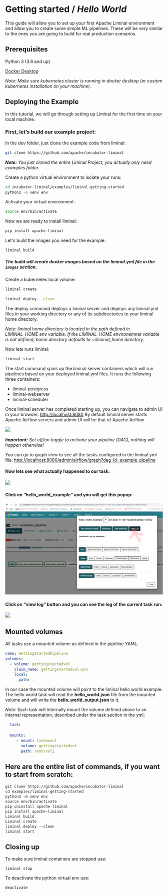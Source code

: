 <!--
Licensed to the Apache Software Foundation (ASF) under one
or more contributor license agreements.  See the NOTICE file
distributed with this work for additional information
regarding copyright ownership.  The ASF licenses this file
to you under the Apache License, Version 2.0 (the
"License"); you may not use this file except in compliance
with the License.  You may obtain a copy of the License at

  http://www.apache.org/licenses/LICENSE-2.0

Unless required by applicable law or agreed to in writing,
software distributed under the License is distributed on an
"AS IS" BASIS, WITHOUT WARRANTIES OR CONDITIONS OF ANY
KIND, either express or implied.  See the License for the
specific language governing permissions and limitations
under the License.
-->

# Getting started / ***Hello World***

This guide will allow you to set up your first Apache Liminal environment and allow you to create
some simple ML pipelines. These will be very similar to the ones you are going to build for real
production scenarios.

## Prerequisites

Python 3 (3.6 and up)

[Docker Desktop](https://www.docker.com/products/docker-desktop)

*Note: Make sure kubernetes cluster is running in docker desktop (or custom kubernetes installation
on your machine).*

## Deploying the Example

In this tutorial, we will go through setting up Liminal for the first time on your local machine.

### First, let’s build our example project:

In the dev folder, just clone the example code from liminal:


```BASH
git clone https://github.com/apache/incubator-liminal
```
***Note:*** *You just cloned the entire Liminal Project, you actually only need examples folder.*

Create a python virtual environment to isolate your runs:

```BASH
cd incubator-liminal/examples/liminal-getting-started
python3 -m venv env
```

Activate your virtual environment:

```BASH
source env/bin/activate
```

Now we are ready to install liminal:

```BASH
pip install apache-liminal
```
Let's build the images you need for the example:
```BASH
liminal build
```
##### The build will create docker images based on the liminal.yml file in the `images` section.
Create a kubernetes local volume:
```BASH
liminal create
```
```BASH
liminal deploy --clean
```
The deploy command deploys a liminal server and deploys any liminal.yml files in your working
directory or any of its subdirectories to your liminal home directory.

*Note: liminal home directory is located in the path defined in LIMINAL_HOME env variable.
If the LIMINAL_HOME environemnet variable is not defined, home directory defaults to
~/liminal_home directory.*

Now lets runs liminal:
```BASH
liminal start
```
The start command spins up the liminal server containers which will run pipelines based on your
deployed liminal.yml files.
It runs the following three containers:
* liminal-postgress
* liminal-webserver
* liminal-scheduler

Once liminal server has completed starting up, you can navigate to admin UI in your browser:
[http://localhost:8080](http://localhost:8080)
By default liminal server starts Apache Airflow servers and admin UI will be that of Apache Airflow.


![](../nstatic/hello-world/airflow_main.png)

***Important:** Set off/on toggle to activate your pipeline (DAG), nothing will happen otherwise!*

You can go to graph view to see all the tasks configured in the liminal.yml file:
[http://localhost:8080/admin/airflow/graph?dag_id=example_pipeline](
http://localhost:8080/admin/airflow/graph?dag_id=example_pipeline
)

#### Now lets see what actually happened to our task:

![](../nstatic/hello-world/airflow_view_dag.png)


#### Click on “hello_world_example” and you will get this popup:

![](../nstatic/hello-world/airflow_view_log.png)


#### Click on “view log” button and you can see the log of the current task run:

![](../nstatic/hello-world/airflow_task_log.png)


## Mounted volumes
All tasks use a mounted volume as defined in the pipeline YAML:
```YAML
name: GettingStartedPipeline
volumes:
  - volume: gettingstartedvol
    claim_name: gettingstartedvol-pvc
    local:
      path: .
```
In our case the mounted volume will point to the liminal hello world example. \
The hello world task will read the **hello_world.json** file from the mounted volume and will write
the **hello_world_output.json** to it.

*Note:* Each task will internally mount the volume defined above to an internal representation,
described under the task section in the yml:

```YAML
  task:
  ...
  mounts:
     - mount: taskmount
       volume: gettingstartedvol
       path: /mnt/vol1
```


## Here are the entire list of commands, if you want to start from scratch:

```
git clone https://github.com/apache/incubator-liminal
cd examples/liminal-getting-started
python3 -m venv env
source env/bin/activate
pip uninstall apache-liminal
pip install apache-liminal
Liminal build
Liminal create
liminal deploy --clean
liminal start
```

## Closing up

To make sure liminal containers are stopped use:
```
liminal stop
```

To deactivate the python virtual env use:
```
deactivate
```

